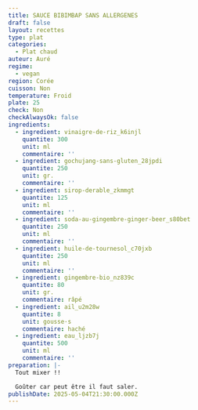 ```yaml
---
title: SAUCE BIBIMBAP SANS ALLERGENES
draft: false
layout: recettes
type: plat
categories:
  - Plat chaud
auteur: Auré
regime:
  - vegan
region: Corée
cuisson: Non
temperature: Froid
plate: 25
check: Non
checkAlwaysOk: false
ingredients:
  - ingredient: vinaigre-de-riz_k6injl
    quantite: 300
    unit: ml
    commentaire: ''
  - ingredient: gochujang-sans-gluten_28jpdi
    quantite: 250
    unit: gr.
    commentaire: ''
  - ingredient: sirop-derable_zkmmgt
    quantite: 125
    unit: ml
    commentaire: ''
  - ingredient: soda-au-gingembre-ginger-beer_s80bet
    quantite: 250
    unit: ml
    commentaire: ''
  - ingredient: huile-de-tournesol_c70jxb
    quantite: 250
    unit: ml
    commentaire: ''
  - ingredient: gingembre-bio_nz839c
    quantite: 80
    unit: gr.
    commentaire: râpé
  - ingredient: ail_u2m28w
    quantite: 8
    unit: gousse·s
    commentaire: haché
  - ingredient: eau_ljzb7j
    quantite: 500
    unit: ml
    commentaire: ''
preparation: |-
  Tout mixer !!

  Goûter car peut être il faut saler.
publishDate: 2025-05-04T21:30:00.000Z
---
```

